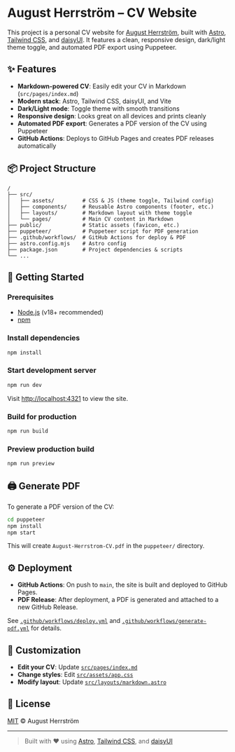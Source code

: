 # August Herrström – CV Website

This project is a personal CV website for [August Herrström](https://www.linkedin.com/in/august-herrstr%C3%B6m-3a04547a/), built with [Astro](https://astro.build/), [Tailwind CSS](https://tailwindcss.com/), and [daisyUI](https://daisyui.com/). It features a clean, responsive design, dark/light theme toggle, and automated PDF export using Puppeteer.

## ✨ Features

- **Markdown-powered CV**: Easily edit your CV in Markdown (`src/pages/index.md`)
- **Modern stack**: Astro, Tailwind CSS, daisyUI, and Vite
- **Dark/Light mode**: Toggle theme with smooth transitions
- **Responsive design**: Looks great on all devices and prints cleanly
- **Automated PDF export**: Generates a PDF version of the CV using Puppeteer
- **GitHub Actions**: Deploys to GitHub Pages and creates PDF releases automatically

## 📦 Project Structure

```
/
├── src/
│   ├── assets/         # CSS & JS (theme toggle, Tailwind config)
│   ├── components/     # Reusable Astro components (footer, etc.)
│   ├── layouts/        # Markdown layout with theme toggle
│   └── pages/          # Main CV content in Markdown
├── public/             # Static assets (favicon, etc.)
├── puppeteer/          # Puppeteer script for PDF generation
├── .github/workflows/  # GitHub Actions for deploy & PDF
├── astro.config.mjs    # Astro config
├── package.json        # Project dependencies & scripts
└── ...
```

## 🚀 Getting Started

### Prerequisites

- [Node.js](https://nodejs.org/) (v18+ recommended)
- [npm](https://www.npmjs.com/)

### Install dependencies

```sh
npm install
```

### Start development server

```sh
npm run dev
```

Visit [http://localhost:4321](http://localhost:4321) to view the site.

### Build for production

```sh
npm run build
```

### Preview production build

```sh
npm run preview
```

## 🖨️ Generate PDF

To generate a PDF version of the CV:

```sh
cd puppeteer
npm install
npm start
```

This will create `August-Herrstrom-CV.pdf` in the `puppeteer/` directory.

## ⚙️ Deployment

- **GitHub Actions**: On push to `main`, the site is built and deployed to GitHub Pages.
- **PDF Release**: After deployment, a PDF is generated and attached to a new GitHub Release.

See [`.github/workflows/deploy.yml`](.github/workflows/deploy.yml) and [`.github/workflows/generate-pdf.yml`](.github/workflows/generate-pdf.yml) for details.

## 📝 Customization

- **Edit your CV**: Update [`src/pages/index.md`](src/pages/index.md)
- **Change styles**: Edit [`src/assets/app.css`](src/assets/app.css)
- **Modify layout**: Update [`src/layouts/markdown.astro`](src/layouts/markdown.astro)

## 📄 License

[MIT](LICENSE) © August Herrström

---

> Built with ❤️ using [Astro](https://astro.build/), [Tailwind CSS](https://tailwindcss.com/), and [daisyUI](https://daisyui.com/)